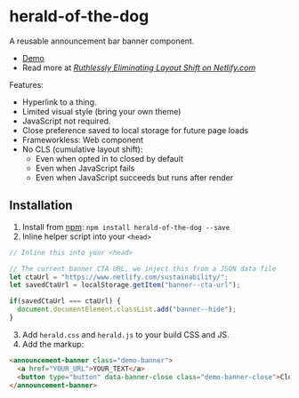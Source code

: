 # herald-of-the-dog

A reusable announcement bar banner component.

* [Demo](https://zachleat.github.io/herald-of-the-dog/demo.html)
* Read more at [_Ruthlessly Eliminating Layout Shift on Netlify.com_](https://www.zachleat.com/web/layout-shift/)

Features:

* Hyperlink to a thing.
* Limited visual style (bring your own theme)
* JavaScript not required.
* Close preference saved to local storage for future page loads
* Frameworkless: Web component
* No CLS (cumulative layout shift):
  * Even when opted in to closed by default 
  * Even when JavaScript fails
  * Even when JavaScript succeeds but runs after render

## Installation

1. Install from [npm](https://www.npmjs.com/package/herald-of-the-dog): `npm install herald-of-the-dog --save`
2. Inline helper script into your `<head>`

```js
// Inline this into your <head>

// The current banner CTA URL, we inject this from a JSON data file
let ctaUrl = "https://www.netlify.com/sustainability/";
let savedCtaUrl = localStorage.getItem("banner--cta-url");

if(savedCtaUrl === ctaUrl) {
  document.documentElement.classList.add("banner--hide");
}
```

3. Add `herald.css` and `herald.js` to your build CSS and JS.
4. Add the markup:

```html
<announcement-banner class="demo-banner">
  <a href="YOUR_URL">YOUR_TEXT</a>
  <button type="button" data-banner-close class="demo-banner-close">Close</button>
</announcement-banner>
```